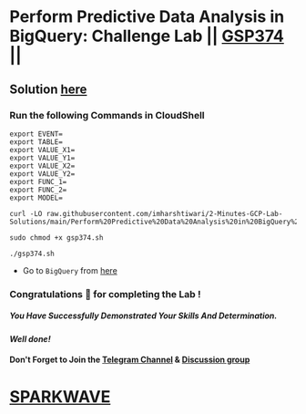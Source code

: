 # Perform Predictive Data Analysis in BigQuery: Challenge Lab || [GSP374](https://www.cloudskillsboost.google/focuses/37320?parent=catalog) ||

## Solution [here](https://youtu.be/drrdaN5mroI)

### Run the following Commands in CloudShell

```
export EVENT=
export TABLE=
export VALUE_X1=
export VALUE_Y1=
export VALUE_X2=
export VALUE_Y2=
export FUNC_1=
export FUNC_2=
export MODEL=
```
```
curl -LO raw.githubusercontent.com/imharshtiwari/2-Minutes-GCP-Lab-Solutions/main/Perform%20Predictive%20Data%20Analysis%20in%20BigQuery%20Challenge%20Lab/gsp374.sh

sudo chmod +x gsp374.sh

./gsp374.sh
```

* Go to `BigQuery` from [here](https://console.cloud.google.com/bigquery?)

### Congratulations 🎉 for completing the Lab !

##### *You Have Successfully Demonstrated Your Skills And Determination.*

#### *Well done!*

#### Don't Forget to Join the [Telegram Channel](https://t.me/sparkwave.01) & [Discussion group](https://t.me/sparkwave.01chats)

# [SPARKWAVE](https://www.youtube.com/@sparkwave.01)
